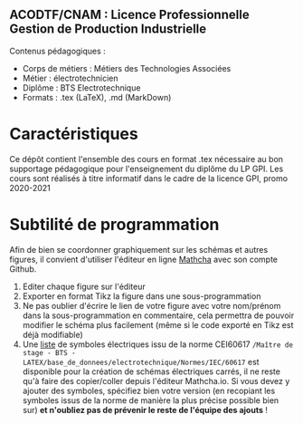 ## ACODTF/CNAM : Licence Professionnelle Gestion de Production Industrielle

Contenus pédagogiques :
- Corps de métiers : Métiers des Technologies Associées
- Métier : électrotechnicien
- Diplôme : BTS Electrotechnique
- Formats : .tex (LaTeX), .md (MarkDown)

# Caractéristiques

Ce dépôt contient l'ensemble des cours en format .tex nécessaire au bon supportage pédagogique pour l'enseignement du diplôme du LP GPI.
Les cours sont réalisés à titre informatif dans le cadre de la licence GPI, promo 2020-2021

# Subtilité de programmation

Afin de bien se coordonner graphiquement sur les schémas et autres figures, il convient d'utiliser l'éditeur en ligne [Mathcha](https://www.mathcha.io/editor) avec son compte Github.
1. Editer chaque figure sur l'éditeur
2. Exporter en format Tikz la figure dans une sous-programmation
3. Ne pas oublier d'écrire le lien de votre figure avec votre nom/prénom dans la sous-programmation en commentaire, cela permettra de pouvoir modifier le schéma plus facilement (même si le code exporté en Tikz est déjà modifiable)
4. Une [liste](https://www.mathcha.io/editor/JeQxnIWjUxMt38wgWKfBKmJLqf1OeJZ7Sg2o4Vn) de symboles électriques issu de la norme CEI60617 
`/Maître de stage - BTS - LATEX/base_de_donnees/electrotechnique/Normes/IEC/60617` est disponible pour la création de schémas électriques carrés, il ne reste qu'à faire des copier/coller depuis l'éditeur Mathcha.io.
Si vous devez y ajouter des symboles, spécifiez bien votre version (en recopiant les symboles issus de la norme de manière la plus précise possible bien sur) **et n'oubliez pas de prévenir le reste de l'équipe des ajouts** !
